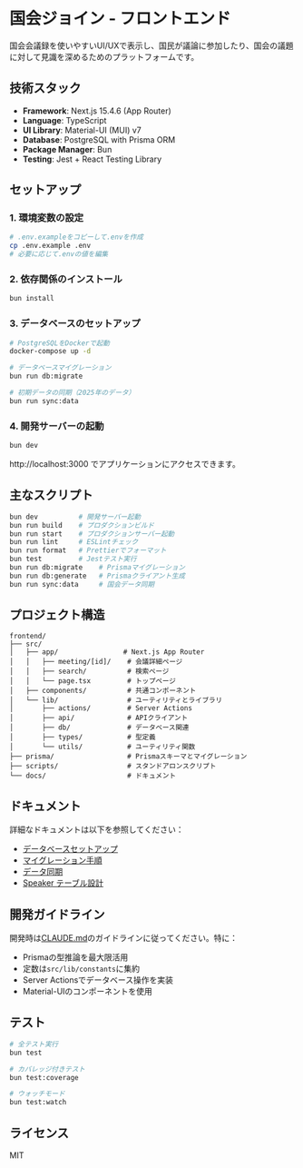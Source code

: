 # 国会ジョイン - フロントエンド

国会会議録を使いやすいUI/UXで表示し、国民が議論に参加したり、国会の議題に対して見識を深めるためのプラットフォームです。

## 技術スタック

- **Framework**: Next.js 15.4.6 (App Router)
- **Language**: TypeScript
- **UI Library**: Material-UI (MUI) v7
- **Database**: PostgreSQL with Prisma ORM
- **Package Manager**: Bun
- **Testing**: Jest + React Testing Library

## セットアップ

### 1. 環境変数の設定

```bash
# .env.exampleをコピーして.envを作成
cp .env.example .env
# 必要に応じて.envの値を編集
```

### 2. 依存関係のインストール

```bash
bun install
```

### 3. データベースのセットアップ

```bash
# PostgreSQLをDockerで起動
docker-compose up -d

# データベースマイグレーション
bun run db:migrate

# 初期データの同期（2025年のデータ）
bun run sync:data
```

### 4. 開発サーバーの起動

```bash
bun dev
```

http://localhost:3000 でアプリケーションにアクセスできます。

## 主なスクリプト

```bash
bun dev          # 開発サーバー起動
bun run build    # プロダクションビルド
bun run start    # プロダクションサーバー起動
bun run lint     # ESLintチェック
bun run format   # Prettierでフォーマット
bun test         # Jestテスト実行
bun run db:migrate    # Prismaマイグレーション
bun run db:generate   # Prismaクライアント生成
bun run sync:data     # 国会データ同期
```

## プロジェクト構造

```
frontend/
├── src/
│   ├── app/                # Next.js App Router
│   │   ├── meeting/[id]/    # 会議詳細ページ
│   │   ├── search/          # 検索ページ
│   │   └── page.tsx         # トップページ
│   ├── components/          # 共通コンポーネント
│   └── lib/                 # ユーティリティとライブラリ
│       ├── actions/         # Server Actions
│       ├── api/             # APIクライアント
│       ├── db/              # データベース関連
│       ├── types/           # 型定義
│       └── utils/           # ユーティリティ関数
├── prisma/                  # Prismaスキーマとマイグレーション
├── scripts/                 # スタンドアロンスクリプト
└── docs/                    # ドキュメント

```

## ドキュメント

詳細なドキュメントは以下を参照してください：

- [データベースセットアップ](./docs/setup/README_DATABASE.md)
- [マイグレーション手順](./docs/setup/README_MIGRATION.md)
- [データ同期](./docs/setup/README_SYNC.md)
- [Speaker テーブル設計](./docs/SPEAKER_TABLE_DESIGN.md)

## 開発ガイドライン

開発時は[CLAUDE.md](../CLAUDE.md)のガイドラインに従ってください。特に：

- Prismaの型推論を最大限活用
- 定数は`src/lib/constants`に集約
- Server Actionsでデータベース操作を実装
- Material-UIのコンポーネントを使用

## テスト

```bash
# 全テスト実行
bun test

# カバレッジ付きテスト
bun test:coverage

# ウォッチモード
bun test:watch
```

## ライセンス

MIT